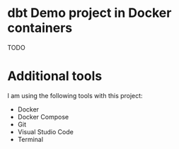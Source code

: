 # dbt Demo project in Docker containers

TODO

# Additional tools

I am using the following tools with this project:

* Docker
* Docker Compose
* Git
* Visual Studio Code
* Terminal

